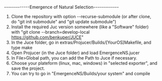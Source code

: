 -------------Emergence of Natural Selection-------------

1) Clone the repository with option --recurse-submodule  (or after clone, do "git init submodule" and "git update submodule")
2) Install the required Juc version somewhere (like a "Software" folder) with "git clone --branch=develop-local https://github.com/benkuper/JUCE"
3) In the Juce folder, go in extras/Projucer/Builds/[YourOS]Makefile, and type make
4) Open Projucer (in the Juce folder) and load EmergenceNS.jucer
5) In File>Global path, you can add the Path to Juce if necessary.
6) Choose your plateform (linux, mac, windows) in "selected exporter", and save the project.
7) You can try to go in "EmergenceNS/Builds/your system" and compile



